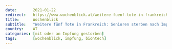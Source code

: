 ```yaml
---
date:       2021-01-22
redirect:   https://www.wochenblick.at/weitere-fuenf-tote-in-frankreich-senioren-sterben-nach-impfungen/
title:      Wochenblick
subtitle:   "Weitere fünf Tote in Frankreich: Senioren sterben nach Impfungen"
country:    AT
categories: [mit oder an Impfung gestorben]
tags:       [wochenblick, impfung, biontech]
---
```

